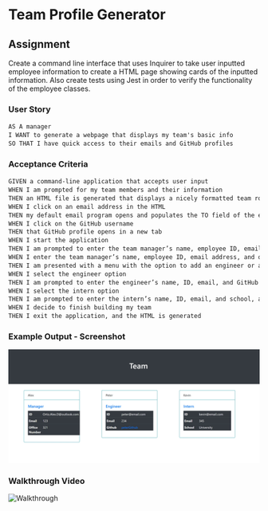 # Team Profile Generator

## Assignment
Create a command line interface that uses Inquirer to take user inputted employee information to create a HTML page showing cards of the inputted information. Also create tests using Jest in order to verify the functionality of the employee classes.

### User Story

```md
AS A manager
I WANT to generate a webpage that displays my team's basic info
SO THAT I have quick access to their emails and GitHub profiles
```
### Acceptance Criteria

```md
GIVEN a command-line application that accepts user input
WHEN I am prompted for my team members and their information
THEN an HTML file is generated that displays a nicely formatted team roster based on user input
WHEN I click on an email address in the HTML
THEN my default email program opens and populates the TO field of the email with the address
WHEN I click on the GitHub username
THEN that GitHub profile opens in a new tab
WHEN I start the application
THEN I am prompted to enter the team manager’s name, employee ID, email address, and office number
WHEN I enter the team manager’s name, employee ID, email address, and office number
THEN I am presented with a menu with the option to add an engineer or an intern or to finish building my team
WHEN I select the engineer option
THEN I am prompted to enter the engineer’s name, ID, email, and GitHub username, and I am taken back to the menu
WHEN I select the intern option
THEN I am prompted to enter the intern’s name, ID, email, and school, and I am taken back to the menu
WHEN I decide to finish building my team
THEN I exit the application, and the HTML is generated
```

### Example Output - Screenshot
![Team Profile Generator Screenshot](./assets/Screenshot.jpeg)

### Walkthrough Video
![Walkthrough](https://drive.google.com/file/d/1Hj0J9lWQP7pVdCzGxV5edm4mhffAHC9b/view?usp=sharing)  
